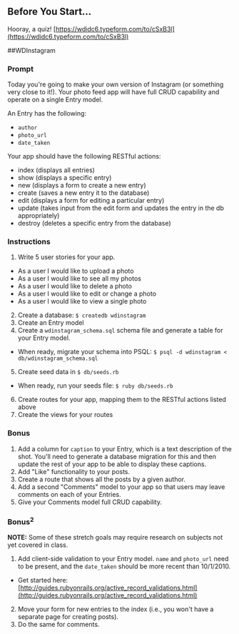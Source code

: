 ## Before You Start...

Hooray, a quiz! [https://wdidc6.typeform.com/to/cSxB3l](https://wdidc6.typeform.com/to/cSxB3l)

##WDInstagram

### Prompt
Today you're going to make your own version of Instagram (or something very close to it!). Your photo feed app will have full CRUD capability and operate on a single Entry model.

An Entry has the following:

* `author`
* `photo_url`
* `date_taken`

Your app should have the following RESTful actions:

* index (displays all entries)
* show (displays a specific entry)
* new (displays a form to create a new entry)
* create (saves a new entry it to the database)
* edit (displays a form for editing a particular entry)
* update (takes input from the edit form and updates the entry in the db appropriately)
* destroy (deletes a specific entry from the database)

### Instructions

1. Write 5 user stories for your app.
  * As a user I would like to upload a photo
  * As a user I would like to see all my photos
  * As a user I would like to delete a photo
  * As a user I would like to edit or change a photo
  * As a user I would like to view a single photo
2. Create a database: `$ createdb wdinstagram`
3. Create an Entry model
4. Create a `wdinstagram_schema.sql` schema file and generate a table for your Entry model.
  * When ready, migrate your schema into PSQL: `$ psql -d wdinstagram < db/wdinstagram_schema.sql`
5. Create seed data in `$ db/seeds.rb`
  * When ready, run your seeds file: `$ ruby db/seeds.rb`
6. Create routes for your app, mapping them to the RESTful actions listed above
7. Create the views for your routes

### Bonus

1. Add a column for `caption` to your Entry, which is a text description of the shot. You'll need to generate a database migration for this and then update the rest of your app to be able to display these captions.
2. Add "Like" functionality to your posts.
3. Create a route that shows all the posts by a given author.
4. Add a second "Comments" model to your app so that users may leave comments on each of your Entries.
5. Give your Comments model full CRUD capability.

### Bonus<sup>2</sup>

**NOTE:** Some of these stretch goals may require research on subjects not yet covered in class.

1. Add client-side validation to your Entry model. `name` and `photo_url` need to be present, and the `date_taken` should be more recent than 10/1/2010.
  * Get started here: [http://guides.rubyonrails.org/active_record_validations.html](http://guides.rubyonrails.org/active_record_validations.html)
2. Move your form for new entries to the index (i.e., you won't have a separate page for creating posts).
3. Do the same for comments.
